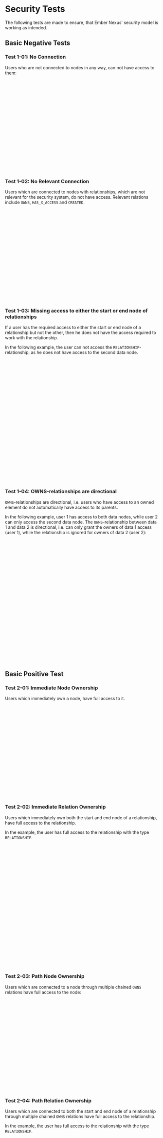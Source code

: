 # Security Tests

The following tests are made to ensure, that Ember Nexus' security model is working as intended.

## Basic Negative Tests

### Test 1-01: No Connection

Users who are not connected to nodes in any way, can not have access to them:

<div id="test-1-01" class="graph-container" style="height:300px"></div>

### Test 1-02: No Relevant Connection

Users which are connected to nodes with relationships, which are not relevant for the security system, do not have
access. Relevant relations include `OWNS`, `HAS_X_ACCESS` and `CREATED`.

<div id="test-1-02" class="graph-container" style="height:300px"></div>

### Test 1-03: Missing access to either the start or end node of relationships

If a user has the required access to either the start or end node of a relationship but not the other, then he does not
have the access required to work with the relationship.

In the following example, the user can not access the `RELATIONSHIP`-relationship, as he does not have access to the
second data node.

<div id="test-1-03" class="graph-container" style="height:400px"></div>

### Test 1-04: OWNS-relationships are directional

`OWNS`-relationships are directional, i.e. users who have access to an owned element do not automatically have access to
its parents.

In the following example, user 1 has access to both data nodes, while user 2 can only access the second data node. The
`OWNS`-relationship between data 1 and data 2 is directional, i.e. can only grant the owners of data 1 access (user 1),
while the relationship is ignored for owners of data 2 (user 2):

<div id="test-1-04" class="graph-container" style="height:400px"></div>

## Basic Positive Test

### Test 2-01: Immediate Node Ownership

Users which immediately own a node, have full access to it.

<div id="test-2-01" class="graph-container" style="height:300px"></div>

### Test 2-02: Immediate Relation Ownership

Users which immediately own both the start and end node of a relationship, have full access to the relationship.

In the example, the user has full access to the relationship with the type `RELATIONSHIP`.

<div id="test-2-02" class="graph-container" style="height:400px"></div>

### Test 2-03: Path Node Ownership

Users which are connected to a node through multiple chained `OWNS` relations have full access to the node:

<div id="test-2-03" class="graph-container" style="height:300px"></div>

### Test 2-04: Path Relation Ownership

Users which are connected to both the start and end node of a relationship through multiple chained `OWNS` relations
have full access to the relationship.

In the example, the user has full access to the relationship with the type `RELATIONSHIP`.

<div id="test-2-04" class="graph-container" style="height:400px"></div>

## Single Group Positive Test

### Test 3-01: Immediate Node Ownership

Users of groups which immediately own a node, have full access to it.

<div id="test-3-01" class="graph-container" style="height:300px"></div>

### Test 3-02: Immediate Relation Ownership

Users of Groups which immediately own both the start and end node of a relationship, have full access to the
relationship.

In the example, the user has full access to the relationship with the type `RELATIONSHIP`.

<div id="test-3-02" class="graph-container" style="height:400px"></div>

### Test 3-03: Path Node Ownership

Users of Groups which are connected to a node through multiple chained `OWNS` relations have full access to the node:

<div id="test-3-03" class="graph-container" style="height:300px"></div>

### Test 3-04: Path Relation Ownership

Users of groups which are connected to both the start and end node of a relationship through multiple chained `OWNS`
relations have full access to the relationship.

In the example, the user has full access to the relationship with the type `RELATIONSHIP`.

<div id="test-3-04" class="graph-container" style="height:400px"></div>

## Multiple Group Positive Test

### Test 4-01: Immediate Node Ownership

Users which are in a chain of groups, where the last group immediately owns a node, have full access to it.

<div id="test-4-01" class="graph-container" style="height:300px"></div>

### Test 4-02: Immediate Relation Ownership

Users which are in a chain of groups, where the last group immediately own both the start and end node of a
relationship, have full access to the relationship.

In the example, the user has full access to the relationship with the type `RELATIONSHIP`.

<div id="test-4-02" class="graph-container" style="height:400px"></div>

### Test 4-03: Path Node Ownership

Users which are in a chain of groups, where the last group is connected to a node through multiple chained `OWNS`
relations have full access to the node:

<div id="test-4-03" class="graph-container" style="height:300px"></div>

### Test 4-04: Path Relation Ownership

Users which are in a chain of groups, where the last group is connected to both the start and end node of a relationship
through multiple chained `OWNS` relations have full access to the relationship.

In the example, the user has full access to the relationship with the type `RELATIONSHIP`.

<div id="test-4-04" class="graph-container" style="height:400px"></div>

## Mixed Group Ownership

### Test 5-01: Mixed Node Ownership

If there are multiple paths of `OWNS`-relations between the user, possible groups and the node, then the user has full
access to the node.

<div id="test-5-01" class="graph-container" style="height:400px"></div>

### Test 5-02: Mixed Relation Ownership

If there are multiple paths of `OWNS`-relations between the user, possible groups and the start and end node of the
relation, then the user has full access to the relation.

<div id="test-5-02" class="graph-container" style="height:400px"></div>

## Edge Cases

### Test 99-01: IS_IN_GROUP after OWNS have no effect

If an `IS_IN_GROUP` relationship appears after at least one `OWNS` relationship, then the `IS_IN_GROUP` relationship
must be ignored / will be handled like any non security related relationship.

In the following example, the user does not have any access to group 2 or data 2, as there are no `OWNS`-paths between
the user and those nodes.

<div id="test-99-01" class="graph-container" style="height:400px"></div>

### Test 99-02: Owning groups give direct access but not to related groups

If users own groups directly or through other groups, then they also own the elements the group owns.  
**However, they do not inherit access to groups connected via `IS_IN_GROUP` relationships.**

In the following example, the user has owning access to the data nodes 1 and 2, as there is a direct chain of
`OWNS`-relations. However, the user does not have access to data node 3.

<div id="test-99-02" class="graph-container" style="height:400px"></div>

<script>
renderGraph(document.getElementById('test-1-01'), {
  nodes: [
    { id: 'user', ...userNode },
    { id: 'data', ...dataNode },
  ],
  edges: []
}, 'TB');
renderGraph(document.getElementById('test-1-02'), {
  nodes: [
    { id: 'user', ...userNode },
    { id: 'data', ...dataNode },
  ],
  edges: [
    { source: 'user', target: 'data', label: 'SOME_RELATION' },
  ]
});
renderGraph(document.getElementById('test-1-03'), {
  nodes: [
    { id: 'user', ...userNode },
    { id: 'data1', ...dataNode, label: 'Data 1' },
    { id: 'data2', ...dataNode, label: 'Data 2' },
  ],
  edges: [
    { source: 'user', target: 'data1', label: 'OWNS' },
    { source: 'data1', target: 'data2', label: 'RELATIONSHIP' },
  ]
});
renderGraph(document.getElementById('test-1-04'), {
  nodes: [
    { id: 'user1', ...userNode, label: 'User 1' },
    { id: 'user2', ...userNode, label: 'User 2' },
    { id: 'data1', ...dataNode, label: 'Data 1' },
    { id: 'data2', ...dataNode, label: 'Data 2' },
  ],
  edges: [
    { source: 'user1', target: 'data1', label: 'OWNS' },
    { source: 'data1', target: 'data2', label: 'OWNS' },
    { source: 'user2', target: 'data2', label: 'OWNS' },
  ]
});
renderGraph(document.getElementById('test-2-01'), {
  nodes: [
    { id: 'user', ...userNode },
    { id: 'data', ...dataNode },
  ],
  edges: [
    { source: 'user', target: 'data', label: 'OWNS' },
  ]
});
renderGraph(document.getElementById('test-2-02'), {
  nodes: [
    { id: 'user', ...userNode },
    { id: 'data1', ...dataNode, label: 'Data 1' },
    { id: 'data2', ...dataNode, label: 'Data 2' },
  ],
  edges: [
    { source: 'user', target: 'data1', label: 'OWNS' },
    { source: 'user', target: 'data2', label: 'OWNS' },
    { source: 'data1', target: 'data2', label: 'RELATIONSHIP' },
  ]
});
renderGraph(document.getElementById('test-2-03'), {
  nodes: [
    { id: 'user', ...userNode },
    { id: 'data1', ...dataNode, label: 'Data 1' },
    { id: 'data2', ...dataNode, label: 'Data 2' },
    { id: 'data3', ...dataNode, label: 'Data 3' },
  ],
  edges: [
    { source: 'user', target: 'data1', label: 'OWNS' },
    { source: 'data1', target: 'data2', label: 'OWNS' },
    { source: 'data2', target: 'data3', label: 'OWNS' },
  ]
});
renderGraph(document.getElementById('test-2-04'), {
  nodes: [
    { id: 'user', ...userNode },
    { id: 'data1', ...dataNode, label: 'Data 1' },
    { id: 'data2', ...dataNode, label: 'Data 2' },
    { id: 'data3', ...dataNode, label: 'Data 3' },
    { id: 'data4', ...dataNode, label: 'Data 4' },
    { id: 'data5', ...dataNode, label: 'Data 5' },
    { id: 'data6', ...dataNode, label: 'Data 6' },
  ],
  edges: [
    { source: 'user', target: 'data1', label: 'OWNS' },
    { source: 'data1', target: 'data2', label: 'OWNS' },
    { source: 'data2', target: 'data3', label: 'OWNS' },
    { source: 'user', target: 'data4', label: 'OWNS' },
    { source: 'data4', target: 'data5', label: 'OWNS' },
    { source: 'data5', target: 'data6', label: 'OWNS' },
    { source: 'data3', target: 'data6', label: 'RELATIONSHIP' },
  ]
});
renderGraph(document.getElementById('test-3-01'), {
  nodes: [
    { id: 'user', ...userNode },
    { id: 'group', ...groupNode },
    { id: 'data', ...dataNode },
  ],
  edges: [
    { source: 'user', target: 'group', label: 'IS_IN_GROUP' },
    { source: 'group', target: 'data', label: 'OWNS' },
  ]
});
renderGraph(document.getElementById('test-3-02'), {
  nodes: [
    { id: 'user', ...userNode },
    { id: 'group', ...groupNode },
    { id: 'data1', ...dataNode, label: 'Data 1' },
    { id: 'data2', ...dataNode, label: 'Data 2' },
  ],
  edges: [
    { source: 'user', target: 'group', label: 'IS_IN_GROUP' },
    { source: 'group', target: 'data1', label: 'OWNS' },
    { source: 'group', target: 'data2', label: 'OWNS' },
    { source: 'data1', target: 'data2', label: 'RELATIONSHIP' },
  ]
});
renderGraph(document.getElementById('test-3-03'), {
  nodes: [
    { id: 'user', ...userNode },
    { id: 'group', ...groupNode },
    { id: 'data1', ...dataNode, label: 'Data 1' },
    { id: 'data2', ...dataNode, label: 'Data 2' },
    { id: 'data3', ...dataNode, label: 'Data 3' },
  ],
  edges: [
    { source: 'user', target: 'group', label: 'IS_IN_GROUP' },
    { source: 'group', target: 'data1', label: 'OWNS' },
    { source: 'data1', target: 'data2', label: 'OWNS' },
    { source: 'data2', target: 'data3', label: 'OWNS' },
  ]
});
renderGraph(document.getElementById('test-3-04'), {
  nodes: [
    { id: 'user', ...userNode },
    { id: 'group', ...groupNode },
    { id: 'data1', ...dataNode, label: 'Data 1' },
    { id: 'data2', ...dataNode, label: 'Data 2' },
    { id: 'data3', ...dataNode, label: 'Data 3' },
    { id: 'data4', ...dataNode, label: 'Data 4' },
    { id: 'data5', ...dataNode, label: 'Data 5' },
    { id: 'data6', ...dataNode, label: 'Data 6' },
  ],
  edges: [
    { source: 'user', target: 'group', label: 'IS_IN_GROUP' },
    { source: 'group', target: 'data1', label: 'OWNS' },
    { source: 'data1', target: 'data2', label: 'OWNS' },
    { source: 'data2', target: 'data3', label: 'OWNS' },
    { source: 'group', target: 'data4', label: 'OWNS' },
    { source: 'data4', target: 'data5', label: 'OWNS' },
    { source: 'data5', target: 'data6', label: 'OWNS' },
    { source: 'data3', target: 'data6', label: 'RELATIONSHIP' },
  ]
});
renderGraph(document.getElementById('test-4-01'), {
  nodes: [
    { id: 'user', ...userNode },
    { id: 'group1', ...groupNode, label: 'Group 1' },
    { id: 'group2', ...groupNode, label: 'Group 2' },
    { id: 'group3', ...groupNode, label: 'Group 3' },
    { id: 'data', ...dataNode },
  ],
  edges: [
    { source: 'user', target: 'group1', label: 'IS_IN_GROUP' },
    { source: 'group1', target: 'group2', label: 'IS_IN_GROUP' },
    { source: 'group2', target: 'group3', label: 'IS_IN_GROUP' },
    { source: 'group3', target: 'data', label: 'OWNS' },
  ]
});
renderGraph(document.getElementById('test-4-02'), {
  nodes: [
    { id: 'user', ...userNode },
    { id: 'group1', ...groupNode, label: 'Group 1' },
    { id: 'group2', ...groupNode, label: 'Group 2' },
    { id: 'group3', ...groupNode, label: 'Group 3' },
    { id: 'data1', ...dataNode, label: 'Data 1' },
    { id: 'data2', ...dataNode, label: 'Data 2' },
  ],
  edges: [
    { source: 'user', target: 'group1', label: 'IS_IN_GROUP' },
    { source: 'group1', target: 'group2', label: 'IS_IN_GROUP' },
    { source: 'group2', target: 'group3', label: 'IS_IN_GROUP' },
    { source: 'group3', target: 'data1', label: 'OWNS' },
    { source: 'group3', target: 'data2', label: 'OWNS' },
    { source: 'data1', target: 'data2', label: 'RELATIONSHIP' },
  ]
});
renderGraph(document.getElementById('test-4-03'), {
  nodes: [
    { id: 'user', ...userNode },
    { id: 'group1', ...groupNode, label: 'Group 1' },
    { id: 'group2', ...groupNode, label: 'Group 2' },
    { id: 'group3', ...groupNode, label: 'Group 3' },
    { id: 'data1', ...dataNode, label: 'Data 1' },
    { id: 'data2', ...dataNode, label: 'Data 2' },
    { id: 'data3', ...dataNode, label: 'Data 3' },
  ],
  edges: [
    { source: 'user', target: 'group1', label: 'IS_IN_GROUP' },
    { source: 'group1', target: 'group2', label: 'IS_IN_GROUP' },
    { source: 'group2', target: 'group3', label: 'IS_IN_GROUP' },
    { source: 'group3', target: 'data1', label: 'OWNS' },
    { source: 'data1', target: 'data2', label: 'OWNS' },
    { source: 'data2', target: 'data3', label: 'OWNS' },
  ]
});
renderGraph(document.getElementById('test-4-04'), {
  nodes: [
    { id: 'user', ...userNode },
    { id: 'group1', ...groupNode, label: 'Group 1' },
    { id: 'group2', ...groupNode, label: 'Group 2' },
    { id: 'group3', ...groupNode, label: 'Group 3' },
    { id: 'data1', ...dataNode, label: 'Data 1' },
    { id: 'data2', ...dataNode, label: 'Data 2' },
    { id: 'data3', ...dataNode, label: 'Data 3' },
    { id: 'data4', ...dataNode, label: 'Data 4' },
    { id: 'data5', ...dataNode, label: 'Data 5' },
    { id: 'data6', ...dataNode, label: 'Data 6' },
  ],
  edges: [
    { source: 'user', target: 'group1', label: 'IS_IN_GROUP' },
    { source: 'group1', target: 'group2', label: 'IS_IN_GROUP' },
    { source: 'group2', target: 'group3', label: 'IS_IN_GROUP' },
    { source: 'group3', target: 'data1', label: 'OWNS' },
    { source: 'data1', target: 'data2', label: 'OWNS' },
    { source: 'data2', target: 'data3', label: 'OWNS' },
    { source: 'group3', target: 'data4', label: 'OWNS' },
    { source: 'data4', target: 'data5', label: 'OWNS' },
    { source: 'data5', target: 'data6', label: 'OWNS' },
    { source: 'data3', target: 'data6', label: 'RELATIONSHIP' },
  ]
});
renderGraph(document.getElementById('test-5-01'), {
  nodes: [
    { id: 'user', ...userNode },
    { id: 'group1', ...groupNode, label: 'Group 1' },
    { id: 'group2', ...groupNode, label: 'Group 2' },
    { id: 'data1', ...dataNode, label: 'Data 1' },
    { id: 'data2', ...dataNode, label: 'Data 2' },
    { id: 'data3', ...dataNode, label: 'Data 3' },
  ],
  edges: [
    { source: 'user', target: 'group1', label: 'IS_IN_GROUP' },
    { source: 'group1', target: 'group2', label: 'IS_IN_GROUP' },
    { source: 'group2', target: 'data1', label: 'OWNS' },
    { source: 'data1', target: 'data2', label: 'OWNS' },
    { source: 'data2', target: 'data3', label: 'OWNS' },
    { source: 'user', target: 'data2', label: 'OWNS' }
  ]
});
renderGraph(document.getElementById('test-5-02'), {
  nodes: [
    { id: 'user', ...userNode },
    { id: 'group1', ...groupNode, label: 'Group 1' },
    { id: 'group2', ...groupNode, label: 'Group 2' },
    { id: 'data1', ...dataNode, label: 'Data 1' },
    { id: 'data2', ...dataNode, label: 'Data 2' },
    { id: 'data3', ...dataNode, label: 'Data 3' },
    { id: 'data4', ...dataNode, label: 'Data 4' },
    { id: 'data5', ...dataNode, label: 'Data 5' },
    { id: 'data6', ...dataNode, label: 'Data 6' },
  ],
  edges: [
    { source: 'user', target: 'group1', label: 'IS_IN_GROUP' },
    { source: 'group1', target: 'group2', label: 'IS_IN_GROUP' },
    { source: 'group2', target: 'data1', label: 'OWNS' },
    { source: 'data1', target: 'data2', label: 'OWNS' },
    { source: 'data2', target: 'data3', label: 'OWNS' },
    { source: 'user', target: 'data4', label: 'OWNS' },
    { source: 'data4', target: 'data5', label: 'OWNS' },
    { source: 'data5', target: 'data6', label: 'OWNS' },
    { source: 'data3', target: 'data6', label: 'RELATIONSHIP' },
  ]
});
renderGraph(document.getElementById('test-99-01'), {
  nodes: [
    { id: 'user', ...userNode },
    { id: 'group1', ...groupNode, label: 'Group 1' },
    { id: 'group2', ...groupNode, label: 'Group 2' },
    { id: 'data1', ...dataNode, label: 'Data 1' },
    { id: 'data2', ...dataNode, label: 'Data 2' },
  ],
  edges: [
    { source: 'user', target: 'group1', label: 'IS_IN_GROUP' },
    { source: 'group1', target: 'data1', label: 'OWNS' },
    { source: 'data1', target: 'group2', label: 'IS_IN_GROUP' },
    { source: 'group2', target: 'data2', label: 'OWNS' }
  ]
});
renderGraph(document.getElementById('test-99-02'), {
  nodes: [
    { id: 'user', ...userNode },
    { id: 'group1', ...groupNode, label: 'Group 1' },
    { id: 'group2', ...groupNode, label: 'Group 2' },
    { id: 'group3', ...groupNode, label: 'Group 3' },
    { id: 'data1', ...dataNode, label: 'Data 1' },
    { id: 'data2', ...dataNode, label: 'Data 2' },
    { id: 'data3', ...dataNode, label: 'Data 3' },
  ],
  edges: [
    { source: 'user', target: 'group1', label: 'IS_IN_GROUP' },
    { source: 'group1', target: 'group2', label: 'OWNS' },
    { source: 'group2', target: 'group3', label: 'IS_IN_GROUP' },
    { source: 'group1', target: 'data1', label: 'OWNS' },
    { source: 'group2', target: 'data2', label: 'OWNS' },
    { source: 'group3', target: 'data3', label: 'OWNS' }
  ]
});
</script>
